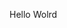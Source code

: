 Hello Wolrd

























































































































































































































































































































































































































































































































































































































































































































































































































































































































































































































































































































































































































































































































































































































































































































































































































































































































































































































































































































































































































































































































































































































































































































